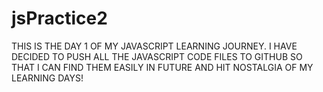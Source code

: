 # jsPractice2
THIS IS THE DAY 1 OF MY JAVASCRIPT LEARNING JOURNEY. I HAVE DECIDED TO PUSH ALL THE JAVASCRIPT CODE FILES TO GITHUB SO THAT I CAN FIND THEM EASILY IN FUTURE AND HIT NOSTALGIA OF MY LEARNING DAYS!

